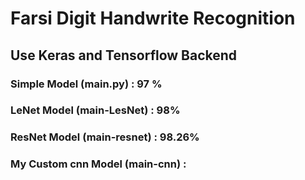 # Farsi Digit Handwrite Recognition
## Use Keras and Tensorflow Backend

### Simple Model (main.py) : 97 %
### LeNet Model (main-LesNet) : 98%
### ResNet Model (main-resnet) : 98.26%
### My Custom cnn Model (main-cnn) : 